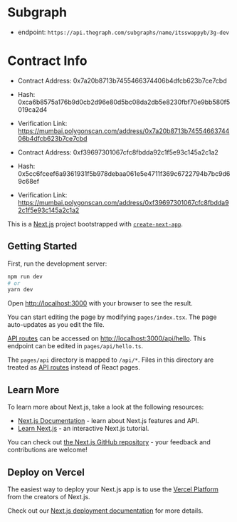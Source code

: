 # Subgraph

- endpoint: `https://api.thegraph.com/subgraphs/name/itsswappyb/3g-dev`

# Contract Info

- Contract Address: 0x7a20b8713b7455466374406b4dfcb623b7ce7cbd
- Hash: 0xca6b8575a176b9d0cb2d96e80d5bc08da2db5e8230fbf70e9bb580f5019ca2d4
- Verification Link: https://mumbai.polygonscan.com/address/0x7a20b8713b7455466374406b4dfcb623b7ce7cbd

- Contract Address: 0xf39697301067cfc8fbdda92c1f5e93c145a2c1a2
- Hash: 0x5cc6fceef6a9361931f5b978debaa061e5e4711f369c6722794b7bc9d69c68ef
- Verification Link: https://mumbai.polygonscan.com/address/0xf39697301067cfc8fbdda92c1f5e93c145a2c1a2

This is a [Next.js](https://nextjs.org/) project bootstrapped with [`create-next-app`](https://github.com/vercel/next.js/tree/canary/packages/create-next-app).

## Getting Started

First, run the development server:

```bash
npm run dev
# or
yarn dev
```

Open [http://localhost:3000](http://localhost:3000) with your browser to see the result.

You can start editing the page by modifying `pages/index.tsx`. The page auto-updates as you edit the file.

[API routes](https://nextjs.org/docs/api-routes/introduction) can be accessed on [http://localhost:3000/api/hello](http://localhost:3000/api/hello). This endpoint can be edited in `pages/api/hello.ts`.

The `pages/api` directory is mapped to `/api/*`. Files in this directory are treated as [API routes](https://nextjs.org/docs/api-routes/introduction) instead of React pages.

## Learn More

To learn more about Next.js, take a look at the following resources:

- [Next.js Documentation](https://nextjs.org/docs) - learn about Next.js features and API.
- [Learn Next.js](https://nextjs.org/learn) - an interactive Next.js tutorial.

You can check out [the Next.js GitHub repository](https://github.com/vercel/next.js/) - your feedback and contributions are welcome!

## Deploy on Vercel

The easiest way to deploy your Next.js app is to use the [Vercel Platform](https://vercel.com/new?utm_medium=default-template&filter=next.js&utm_source=create-next-app&utm_campaign=create-next-app-readme) from the creators of Next.js.

Check out our [Next.js deployment documentation](https://nextjs.org/docs/deployment) for more details.
